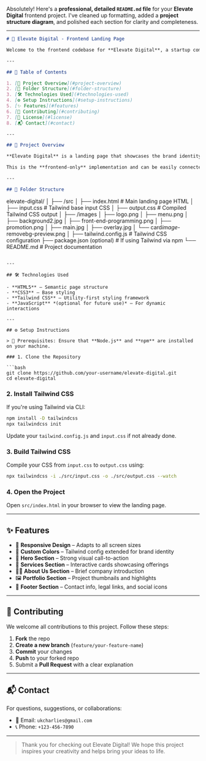 Absolutely! Here's a **professional, detailed `README.md` file** for your **Elevate Digital** frontend project. I've cleaned up formatting, added a **project structure diagram**, and polished each section for clarity and completeness.

---

```markdown
# 🚀 Elevate Digital - Frontend Landing Page

Welcome to the frontend codebase for **Elevate Digital**, a startup committed to helping businesses establish a strong and modern digital presence. This project features a **responsive**, **user-centric landing page** built using **HTML**, **Tailwind CSS**, and standard best practices in frontend development.

---

## 📌 Table of Contents

1. [📄 Project Overview](#project-overview)
2. [📁 Folder Structure](#folder-structure)
3. [🛠 Technologies Used](#technologies-used)
4. [⚙️ Setup Instructions](#setup-instructions)
5. [✨ Features](#features)
6. [🤝 Contributing](#contributing)
7. [📜 License](#license)
8. [📬 Contact](#contact)

---

## 📄 Project Overview

**Elevate Digital** is a landing page that showcases the brand identity, services, and mission of the company. The goal is to offer users an intuitive, aesthetically pleasing, and informative first impression — setting the tone for trust and professionalism.

This is the **frontend-only** implementation and can be easily connected with a backend or CMS in future development.

---

## 📁 Folder Structure
```

elevate-digital/
│
├── /src
│ ├── index.html # Main landing page HTML
│ ├── input.css # Tailwind base input CSS
│ ├── output.css # Compiled Tailwind CSS output
│
├── /images
│ ├── logo.png
│ ├── menu.png
│ ├── background2.jpg
│ ├── front-end-programming.png
│ ├── promotion.png
│ ├── main.jpg
│ ├── overlay.jpg
│ └── card*image*-removebg-preview.png
│
├── tailwind.config.js # Tailwind CSS configuration
├── package.json (optional) # If using Tailwind via npm
└── README.md # Project documentation

````

---

## 🛠 Technologies Used

- **HTML5** – Semantic page structure
- **CSS3** – Base styling
- **Tailwind CSS** – Utility-first styling framework
- **JavaScript** *(optional for future use)* – For dynamic interactions

---

## ⚙️ Setup Instructions

> 📌 Prerequisites: Ensure that **Node.js** and **npm** are installed on your machine.

### 1. Clone the Repository

```bash
git clone https://github.com/your-username/elevate-digital.git
cd elevate-digital
````

### 2. Install Tailwind CSS

If you're using Tailwind via CLI:

```bash
npm install -D tailwindcss
npx tailwindcss init
```

Update your `tailwind.config.js` and `input.css` if not already done.

### 3. Build Tailwind CSS

Compile your CSS from `input.css` to `output.css` using:

```bash
npx tailwindcss -i ./src/input.css -o ./src/output.css --watch
```

### 4. Open the Project

Open `src/index.html` in your browser to view the landing page.

---

## ✨ Features

- 📱 **Responsive Design** – Adapts to all screen sizes
- 🎨 **Custom Colors** – Tailwind config extended for brand identity
- 🧭 **Hero Section** – Strong visual call-to-action
- 💼 **Services Section** – Interactive cards showcasing offerings
- 👨‍💻 **About Us Section** – Brief company introduction
- 🖼 **Portfolio Section** – Project thumbnails and highlights
- 📩 **Footer Section** – Contact info, legal links, and social icons

---

## 🤝 Contributing

We welcome all contributions to this project. Follow these steps:

1. **Fork** the repo
2. **Create a new branch** (`feature/your-feature-name`)
3. **Commit** your changes
4. **Push** to your forked repo
5. Submit a **Pull Request** with a clear explanation

---

## 📬 Contact

For questions, suggestions, or collaborations:

- 📧 Email: `ukcharlies@gmail.com`
- 📞 Phone: `+123-456-7890`

---

> Thank you for checking out Elevate Digital! We hope this project inspires your creativity and helps bring your ideas to life.

```

```
